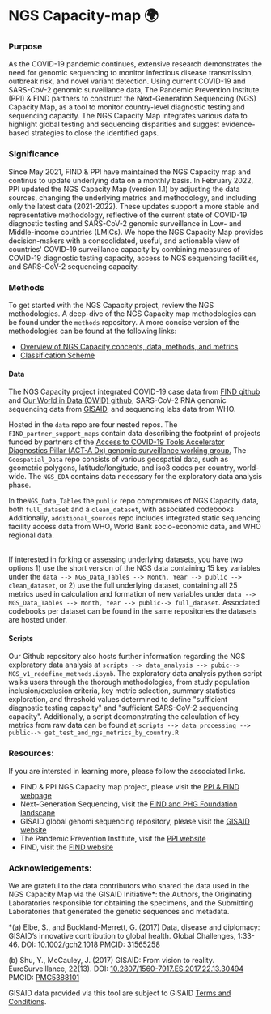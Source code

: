 # NGS Capacity-map 🌍
 
### **Purpose**
As the COVID-19 pandemic continues, extensive research demonstrates the need for genomic sequencing to monitor  infectious disease transmission, outbreak risk, and novel variant detection. Using current COVID-19 and SARS-CoV-2 genomic surveillance data, The Pandemic Prevention Institute (PPI) & FIND partners to construct the Next-Generation Sequencing (NGS) Capacity Map, as a tool to monitor country-level diagnostic testing and sequencing capacity. The NGS Capacity Map integrates various data to highlight global testing and sequencing disparities and suggest evidence-based strategies to close the identified gaps. 
 
### **Significance**
Since May 2021, FIND & PPI have maintained the NGS Capacity map and continus to update underlying data on a monthly basis. In February 2022, PPI updated the NGS Capacity Map (version 1.1) by adjusting the data sources, changing the underlying metrics and methodology, and including only the latest data (2021-2022). These updates support a more stable and representative methodology, reflective of the current state of COVID-19 diagnostic testing and SARS-CoV-2 genomic surveillance in Low- and Middle-income countries (LMICs).  We hope the NGS Capacity Map provides decision-makers with a consoolidated, useful, and actionable view of countries' COVID-19 surveillance capacity by combining measures of COVID-19 diagnostic testing capacity, access to NGS sequencing facilities, and SARS-CoV-2 sequencing capacity.


### **Methods**
To get started with the NGS Capacity project, review the NGS methodologies. A deep-dive of the NGS Capacity map methodologies can be found under the ```methods``` repository. A more concise version of the methodologies can be found at the following links:
- [Overview of NGS Capacity concepts, data, methods, and metrics](https://public.flourish.studio/visualisation/8647680/)
- [Classification Scheme](https://public.flourish.studio/visualisation/8604436/)

#### Data
The NGS Capacity project integrated COVID-19 case data from [FIND github](https://github.com/dsbbfinddx/FINDCov19TrackerData/blob/master/processed/data_all.csv) and [Our World in Data (OWID) github](https://github.com/owid/covid-19-data/blob/master/public/data/owid-covid-data.csv), SARS-CoV-2 RNA genomic sequencing data from [GISAID](gisaid.org), and sequencing labs data from WHO. 

Hosted in the ```data``` repo are four nested repos. The ```FIND_partner_support_maps``` contain data describing the footprint of projects funded by partners of the [Access to COVID-19 Tools Accelerator Diagnostics Pillar (ACT-A Dx) genomic surveillance working group.](https://www.finddx.org/sequencing/mapping-act-a-sequencing-activities/) The ```Geospatial_Data``` repo consists of various geospatial data, such as geometric polygons, latitude/longitude, and iso3 codes per country, world-wide. The ```NGS_EDA``` contains data necessary for the exploratory data analysis phase. 

In the```NGS_Data_Tables``` the ```public``` repo compromises of NGS Capacity data, both ```full_dataset``` and a ```clean_dataset```, with associated codebooks. Additionally, ```additional_sources``` repo includes integrated static sequencing facility access data from WHO, World Bank socio-economic data, and WHO regional data. 

<br>If interested in forking or assessing underlying datasets, you have two options 1) use the short version of the NGS data containing 15 key variables under the ```data --> NGS_Data_Tables --> Month, Year --> public --> clean_dataset```, or 2) use the full underlying dataset, containing all 25 metrics used in calculation and formation of new variables under ```data --> NGS_Data_Tables --> Month, Year --> public--> full_dataset```. Associated codebooks per dataset can be found in the same repositories the datasets are hosted under.

#### Scripts
Our Github repository also hosts further information regarding the NGS exploratory data analysis at ```scripts --> data_analysis --> pubic--> NGS_v1_redefine_methods.ipynb```. The exploratory data analysis python script walks users through the thorough methodologies, from study population inclusion/exclusion criteria, key metric selection, summary statistics exploration, and threshold values determined to define "sufficient diagnostic testing capacity" and "sufficient SARS-CoV-2 sequencing capacity". Additionally, a script deomonstrating the calculation of key metrics from raw data can be found at ```scripts --> data_processing --> public--> get_test_and_ngs_metrics_by_country.R```

### **Resources:**
If you are intersted in learning more, please follow the associated links.
- FIND & PPI NGS Capacity map project, please visit the [PPI & FIND webpage](https://www.finddx.org/sequencing/ngs-capacity-mapping/)
- Next-Generation Sequencing, visit the [FIND and PHG Foundation landscape](https://www.finddx.org/wp-content/uploads/2021/05/2021_04_21_NGS-for-sars-cov-2-compr.pdf)
- GISAID global genomi sequencing repository, please visit the [GISAID website](gisaid.org)
- The Pandemic Prevention Institute, visit the [PPI website](https://www.rockefellerfoundation.org/pandemicpreventioninstitute/)
- FIND, visit the [FIND website](https://www.finddx.org/about/)


### **Acknowledgements:**
We are grateful to the data contributors who shared the data used in the NGS Capacity Map via the GISAID Initiative*: the Authors, the Originating Laboratories responsible for obtaining the specimens, and the Submitting Laboratories that generated the genetic sequences and metadata.

*(a) Elbe, S., and Buckland-Merrett, G. (2017) Data, disease and diplomacy: GISAID’s innovative contribution to global health.
Global Challenges, 1:33-46. DOI: [10.1002/gch2.1018](https://onlinelibrary.wiley.com/doi/10.1002/gch2.1018) PMCID: [31565258](https://www.ncbi.nlm.nih.gov/pmc/articles/PMC6607375/)

(b) Shu, Y., McCauley, J. (2017) GISAID: From vision to reality.
EuroSurveillance, 22(13). DOI: [10.2807/1560-7917.ES.2017.22.13.30494](https://www.eurosurveillance.org/content/10.2807/1560-7917.ES.2017.22.13.30494) PMCID: [PMC5388101](https://www.ncbi.nlm.nih.gov/pmc/articles/PMC5388101/)

GISAID data provided via this tool are subject to GISAID [Terms and Conditions](https://www.gisaid.org/DAA).

